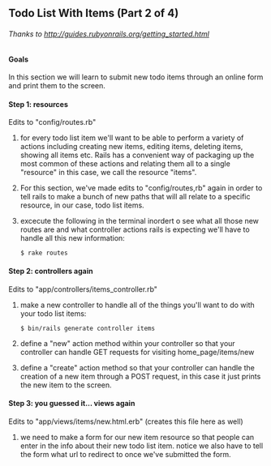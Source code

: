 ## Todo List With Items (Part 2 of 4)
###### Thanks to http://guides.rubyonrails.org/getting_started.html

#### Goals
In this section we will learn to submit new todo items through an online 
form and print them to the screen.

#### Step 1: resources

   Edits to "config/routes.rb"

1. for every todo list item we'll want to be able to perform a variety of 
   actions including creating new items, editing items, deleting items, 
   showing all items etc. Rails has a convenient way of packaging up the
   most common of these actions and relating them all to a single 
   "resource" in this case, we call the resource "items".

2. For this section, we've made edits to "config/routes,rb" again in order 
   to tell rails to make a bunch of new paths that will all relate to a 
   specific resource, in our case, todo list items.

3. excecute the following in the terminal inordert o see what all those new 
   routes are and what controller actions rails is expecting we'll have to 
   handle all this new information:

   `$ rake routes`

#### Step 2: controllers again
Edits to "app/controllers/items_controller.rb"

1. make a new controller to handle all of the things you'll want to do with 
   your todo list items:

   `$ bin/rails generate controller items`
  
2. define a "new" action method within your controller so that your 
   controller can handle GET requests for visiting home_page/items/new

3. define a "create" action method so that your controller can handle the 
   creation of a new item through a POST request, in this case it just 
   prints the new item to the screen.

#### Step 3: you guessed it... views again
Edits to "app/views/items/new.html.erb" (creates this file here as well)
1. we need to make a form for our new item resource so that people can 
   enter in the info about their new todo list item. notice we also have to
   tell the form what url to redirect to once we've submitted the form.
